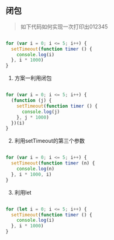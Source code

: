 ## 闭包

> 如下代码如何实现一次打印出012345

``` javascript

for (var i = 0; i <= 5; i++) {
  setTimeout(function timer () {
    console.log(i)
  }, i * 1000)
}

```

1. 方案一利用闭包

``` javascript

for (var i = 0; i <= 5; i++) {
  (function (j) {
    setTimeout(function timer () {
      console.log(j)
    }, j * 1000)
  })(i)
}

```
2. 利用setTimeout的第三个参数

``` javascript

for (var i = 0; i <= 5; i++) {
  setTimeout(function timer (n) {
    console.log(n)
  }, i * 1000, i)
}

```

3. 利用let
``` javascript

for (let i = 0; i <= 5; i++) {
  setTimeout(function timer () {
    console.log(i)
  }, i * 1000)
}

```


